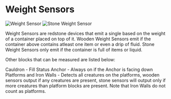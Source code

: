 # Weight Sensors

![Weight Sensor](block:betterwithaddons:weight_wood@0)
![Stone Weight Sensor](block:betterwithaddons:weight_stone@0)

Weight Sensors are redstone devices that emit a single based on the weight of a container placed on top of it. Wooden Weight Sensors emit if the container above contains atleast one item or even a drip of fluid. Stone Weight Sensors only emit if the container is full of items or liquid.

Other blocks that can be measured are listed below:

Cauldron - Fill Status
Anchor - Always on if the Anchor is facing down
Platforms and Iron Walls - Detects all creatures on the platforms, wooden sensors output if any creatures are present, stone sensors will output only if more creatures than platform blocks are present. Note that Iron Walls do not count as platforms.
